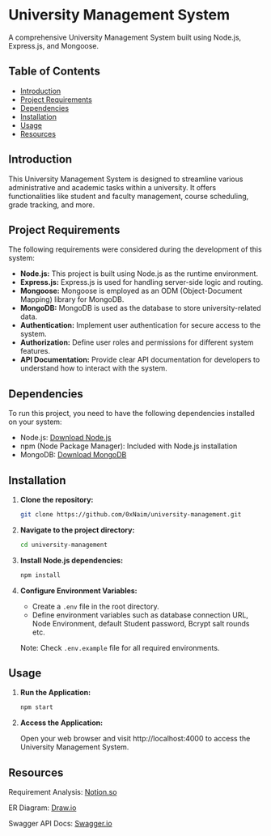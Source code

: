 # University Management System

A comprehensive University Management System built using Node.js, Express.js, and Mongoose.

## Table of Contents

- [Introduction](#introduction)
- [Project Requirements](#project-requirements)
- [Dependencies](#dependencies)
- [Installation](#installation)
- [Usage](#usage)
- [Resources](#resources)

## Introduction

This University Management System is designed to streamline various administrative and academic tasks within a university. It offers functionalities like student and faculty management, course scheduling, grade tracking, and more.

## Project Requirements

The following requirements were considered during the development of this system:

- **Node.js:** This project is built using Node.js as the runtime environment.
- **Express.js:** Express.js is used for handling server-side logic and routing.
- **Mongoose:** Mongoose is employed as an ODM (Object-Document Mapping) library for MongoDB.
- **MongoDB:** MongoDB is used as the database to store university-related data.
- **Authentication:** Implement user authentication for secure access to the system.
- **Authorization:** Define user roles and permissions for different system features.
- **API Documentation:** Provide clear API documentation for developers to understand how to interact with the system.

## Dependencies

To run this project, you need to have the following dependencies installed on your system:

- Node.js: [Download Node.js](https://nodejs.org/)
- npm (Node Package Manager): Included with Node.js installation
- MongoDB: [Download MongoDB](https://www.mongodb.com/)

## Installation

1. **Clone the repository:**

   ```bash
   git clone https://github.com/0xNaim/university-management.git
   ```

2. **Navigate to the project directory:**

   ```bash
   cd university-management
   ```

3. **Install Node.js dependencies:**

   ```bash
   npm install
   ```

4. **Configure Environment Variables:**

   - Create a `.env` file in the root directory.
   - Define environment variables such as database connection URL, Node Environment, default Student password, Bcrypt salt rounds etc.

   Note: Check `.env.example` file for all required environments.

## Usage

1. **Run the Application:**

   ```bash
   npm start
   ```

2. **Access the Application:**

   Open your web browser and visit http://localhost:4000 to access the University Management System.

## Resources

Requirement Analysis: [Notion.so](https://www.notion.so/0xnaim/University-Management-System-9f103a026db04aa086c8f74c45ad8678?pvs=4)

ER Diagram: [Draw.io](https://drive.google.com/file/d/1X2TZPuwIFKoqubz3fHX6PPl24XtIgZft/view?usp=sharing)

Swagger API Docs: [Swagger.io](https://app.swaggerhub.com/apis/Brain-Trust/University-Mangement-System/1.0.0)

